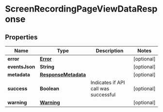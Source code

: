 
# ScreenRecordingPageViewDataResponse

## Properties
Name | Type | Description | Notes
------------ | ------------- | ------------- | -------------
**error** | [**Error**](Error.md) |  |  [optional]
**eventsJson** | **String** |  |  [optional]
**metadata** | [**ResponseMetadata**](ResponseMetadata.md) |  |  [optional]
**success** | **Boolean** | Indicates if API call was successful |  [optional]
**warning** | [**Warning**](Warning.md) |  |  [optional]



